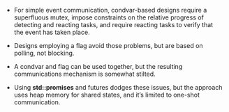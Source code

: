 - For simple event communication, condvar-based designs require a superfluous mutex, impose constraints on the relative progress of detecting and reacting tasks, and require reacting tasks to verify that the event has taken place.

- Designs employing a flag avoid those problems, but are based on polling, not blocking.

- A condvar and flag can be used together, but the resulting communications mechanism is somewhat stilted.

- Using **std::promises** and futures dodges these issues, but the approach uses heap memory for shared states, and it’s limited to one-shot communication.
